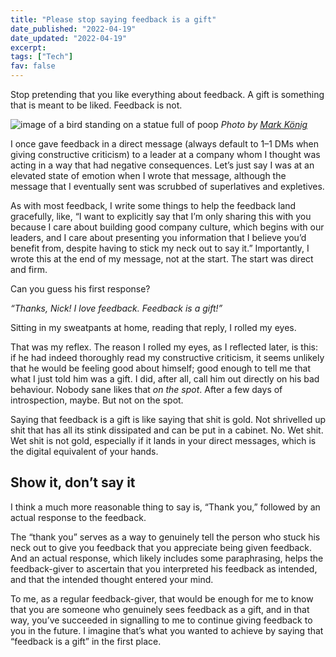 ```yaml
---
title: "Please stop saying feedback is a gift"
date_published: "2022-04-19"
date_updated: "2022-04-19"
excerpt: 
tags: ["Tech"]
fav: false
---
```


Stop pretending that you like everything about feedback. A gift is something that is meant to be liked. Feedback is not.

![image of a bird standing on a statue full of poop](/images/poop-bird.jpeg)
_Photo by [Mark König](https://unsplash.com/)_

I once gave feedback in a direct message (always default to 1–1 DMs when giving constructive criticism) to a leader at a company whom I thought was acting in a way that had negative consequences. Let’s just say I was at an elevated state of emotion when I wrote that message, although the message that I eventually sent was scrubbed of superlatives and expletives.

As with most feedback, I write some things to help the feedback land gracefully, like, “I want to explicitly say that I’m only sharing this with you because I care about building good company culture, which begins with our leaders, and I care about presenting you information that I believe you’d benefit from, despite having to stick my neck out to say it.” Importantly, I wrote this at the end of my message, not at the start. The start was direct and firm.

Can you guess his first response?

_“Thanks, Nick! I love feedback. Feedback is a gift!”_

Sitting in my sweatpants at home, reading that reply, I rolled my eyes.

That was my reflex. The reason I rolled my eyes, as I reflected later, is this: if he had indeed thoroughly read my constructive criticism, it seems unlikely that he would be feeling good about himself; good enough to tell me that what I just told him was a gift. I did, after all, call him out directly on his bad behaviour. Nobody sane likes that _on the spot_. After a few days of introspection, maybe. But not on the spot.

Saying that feedback is a gift is like saying that shit is gold. Not shrivelled up shit that has all its stink dissipated and can be put in a cabinet. No. Wet shit. Wet shit is not gold, especially if it lands in your direct messages, which is the digital equivalent of your hands.

## Show it, don’t say it

I think a much more reasonable thing to say is, “Thank you,” followed by an actual response to the feedback.

The “thank you” serves as a way to genuinely tell the person who stuck his neck out to give you feedback that you appreciate being given feedback. And an actual response, which likely includes some paraphrasing, helps the feedback-giver to ascertain that you interpreted his feedback as intended, and that the intended thought entered your mind.

To me, as a regular feedback-giver, that would be enough for me to know that you are someone who genuinely sees feedback as a gift, and in that way, you’ve succeeded in signalling to me to continue giving feedback to you in the future. I imagine that’s what you wanted to achieve by saying that “feedback is a gift” in the first place.
